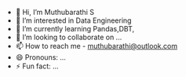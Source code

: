 - 👋 Hi, I’m Muthubarathi S
- 👀 I’m interested in Data Engineering
- 🌱 I’m currently learning Pandas,DBT,
- 💞️ I’m looking to collaborate on ...
- 📫 How to reach me - muthubarathi@outlook.com
- 😄 Pronouns: ...
- ⚡ Fun fact: ...

<!---
mb-2112/mb-2112 is a ✨ special ✨ repository because its `README.md` (this file) appears on your GitHub profile.
You can click the Preview link to take a look at your changes.
--->
